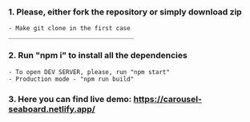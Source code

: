 ### 1. Please, either fork the repository or simply download zip

    - Make git clone in the first case
    ___________________________________

### 2. Run "npm i" to install all the dependencies

    - To open DEV SERVER, please, run "npm start"
    - Production mode - "npm run build"

### 3. Here you can find live demo: https://carousel-seaboard.netlify.app/
